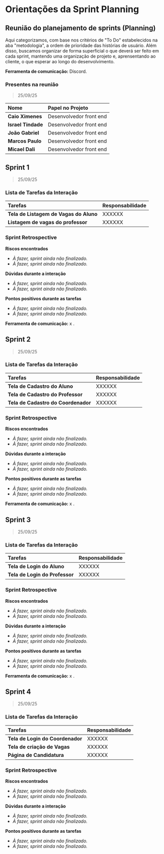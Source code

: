 # Orientações da Sprint Planning

## Reunião do planejamento de sprints (Planning)

Aqui categorizamos, com base nos critérios de "To Do" estabelecidos na aba "metodologia", a ordem de prioridade das histórias de usuário. Além disso, buscamos organizar de forma superficial o que deverá ser feito em cada sprint, mantendo uma organização de projeto e, aprensentando ao cliente, o que esperar ao longo do desenvolvimento.

**Ferramenta de comunicação:** Discord.

### Presentes na reunião

> 25/09/25
 
| Nome | Papel no Projeto |
| :--- | :--- |
| **Caio Ximenes** | Desenvolvedor front end |
| **Israel Tindade** | Desenvolvedor front end |
| **João Gabriel** | Desenvolvedor front end |
| **Marcos Paulo** | Desenvolvedor front end |
| **Micael Dali** | Desenvolvedor front end |



## Sprint 1 
> 25/09/25 

### Lista de Tarefas da Interação

| Tarefas | Responsabilidade |
| :--- | :--- |
| **Tela de Listagem de Vagas do Aluno** | XXXXXX |
| **Listagem de vagas do professor** | XXXXXX |

### Sprint Retrospective

**Riscos encontrados**

- *À fazer, sprint ainda não finalizado.*
- *À fazer, sprint ainda não finalizado.*

**Dúvidas durante a interação**

- *À fazer, sprint ainda não finalizado.*
- *À fazer, sprint ainda não finalizado.*

**Pontos positivos durante as tarefas**

- *À fazer, sprint ainda não finalizado.*
- *À fazer, sprint ainda não finalizado.*

**Ferramenta de comunicação:** x .

## Sprint 2
> 25/09/25 

### Lista de Tarefas da Interação

| Tarefas | Responsabilidade |
| :--- | :--- |
| **Tela de Cadastro do Aluno** | XXXXXX |
| **Tela de Cadastro do Professor** | XXXXXX |
| **Tela de Cadastro do Coordenador** | XXXXXX |

### Sprint Retrospective

**Riscos encontrados**

- *À fazer, sprint ainda não finalizado.*
- *À fazer, sprint ainda não finalizado.*

**Dúvidas durante a interação**

- *À fazer, sprint ainda não finalizado.*
- *À fazer, sprint ainda não finalizado.*

**Pontos positivos durante as tarefas**

- *À fazer, sprint ainda não finalizado.*
- *À fazer, sprint ainda não finalizado.*

**Ferramenta de comunicação:** x .

## Sprint 3
> 25/09/25 

### Lista de Tarefas da Interação

| Tarefas | Responsabilidade |
| :--- | :--- |
| **Tela de Login do Aluno** | XXXXXX |
| **Tela de Login do Professor** | XXXXXX |

### Sprint Retrospective

**Riscos encontrados**

- *À fazer, sprint ainda não finalizado.*
- *À fazer, sprint ainda não finalizado.*

**Dúvidas durante a interação**

- *À fazer, sprint ainda não finalizado.*
- *À fazer, sprint ainda não finalizado.*

**Pontos positivos durante as tarefas**

- *À fazer, sprint ainda não finalizado.*
- *À fazer, sprint ainda não finalizado.*

**Ferramenta de comunicação:** x .

## Sprint 4
> 25/09/25 

### Lista de Tarefas da Interação

| Tarefas | Responsabilidade |
| :--- | :--- |
| **Tela de Login do Coordenador** | XXXXXX |
| **Tela de criação de Vagas** | XXXXXX |
| **Página de Candidatura** | XXXXXX |

### Sprint Retrospective

**Riscos encontrados**

- *À fazer, sprint ainda não finalizado.*
- *À fazer, sprint ainda não finalizado.*

**Dúvidas durante a interação**

- *À fazer, sprint ainda não finalizado.*
- *À fazer, sprint ainda não finalizado.*

**Pontos positivos durante as tarefas**

- *À fazer, sprint ainda não finalizado.*
- *À fazer, sprint ainda não finalizado.*

